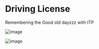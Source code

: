 # Driving License

Remembering the Good old dayzzz with ITP

![image](https://github.com/KuruCoders/license/assets/103739510/2c82b9ca-9aa6-41dd-b206-ef6a4a9e7841)

![image](https://github.com/KuruCoders/license/assets/103739510/50970a10-bcf1-452c-966a-f4df09375232)

